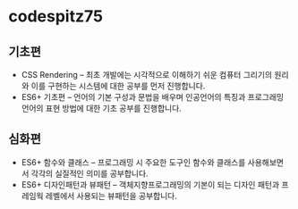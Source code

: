 # codespitz75

## 기초편

* CSS Rendering – 최초 개발에는 시각적으로 이해하기 쉬운 컴퓨터 그리기의 원리와 이를 구현하는 시스템에 대한 공부를 먼저 진행합니다.
* ES6+ 기초편 – 언어의 기본 구성과 문법을 배우며 인공언어의 특징과 프로그래밍 언어의 표현 방법에 대한 기초 공부를 진행합니다.

## 심화편

* ES6+ 함수와 클래스 – 프로그래밍 시 주요한 도구인 함수와 클래스를 사용해보면서 각각의 실질적인 의미를 공부합니다.
* ES6+ 디자인패턴과 뷰패턴 – 객체지향프로그래밍의 기본이 되는 디자인 패턴과 프레임웍 레벨에서 사용되는 뷰패턴을 공부합니다.
